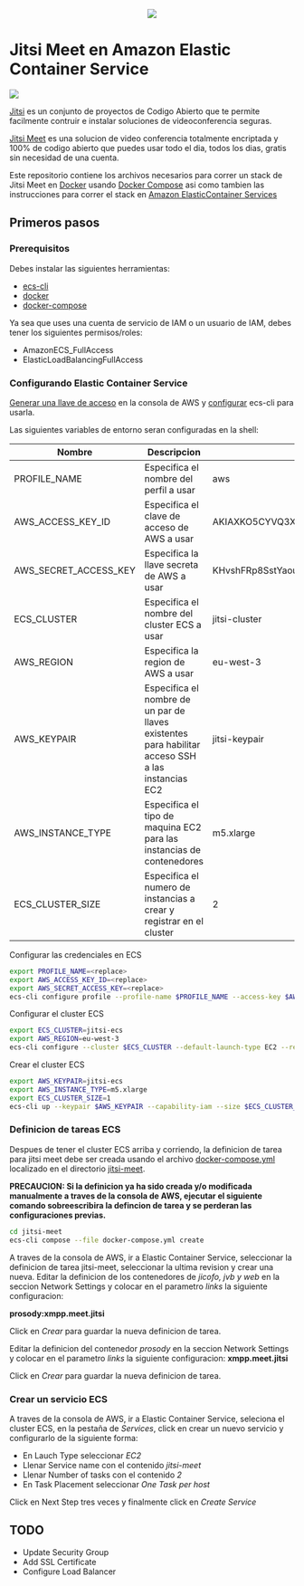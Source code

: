 
<p align="center">
  <img src="https://img.s3wfg.com/web/img/images_uploaded/8/c/dominion_logo_620x350.jpg" />
</p>

# Jitsi Meet en Amazon Elastic Container Service

![](docs/jitsi-docker.png)

[Jitsi](https://jitsi.org/) es un conjunto de proyectos de Codigo Abierto que te permite facilmente contruir e instalar soluciones de videoconferencia seguras.

[Jitsi Meet](https://jitsi.org/jitsi-meet/) es una solucion de video conferencia totalmente encriptada y 100% de codigo abierto que puedes usar todo el dia, todos los dias, gratis sin necesidad de una cuenta.

Este repositorio contiene los archivos necesarios para correr un stack de Jitsi Meet en [Docker](https://www.docker.com) usando [Docker Compose](https://docs.docker.com/compose/) asi como tambien las instrucciones para correr el stack en [Amazon ElasticContainer Services](https://aws.amazon.com/es/ecs/)

## Primeros pasos

### Prerequisitos

Debes instalar las siguientes herramientas: 
- [ecs-cli](https://docs.aws.amazon.com/es_es/AmazonECS/latest/developerguide/ECS_CLI_installation.html)
- [docker](https://docs.docker.com/get-docker)
- [docker-compose](https://docs.docker.com/compose/install)

Ya sea que uses una cuenta de servicio de IAM o un usuario de IAM, debes tener los siguientes permisos/roles:
- AmazonECS_FullAccess
- ElasticLoadBalancingFullAccess

### Configurando Elastic Container Service

[Generar una llave de acceso](https://docs.aws.amazon.com/es_es/IAM/latest/UserGuide/id_credentials_access-keys.html#Using_CreateAccessKey) en la consola de AWS y [configurar](https://docs.aws.amazon.com/es_es/AmazonECS/latest/developerguide/ECS_CLI_Configuration.html) ecs-cli para usarla.

Las siguientes variables de entorno seran configuradas en la shell:

| Nombre | Descripcion | Ejemplo |
| --- | --- | --- |
| PROFILE_NAME | Especifica el nombre del perfil a usar | aws |
| AWS_ACCESS_KEY_ID | Especifica el clave de acceso de AWS a usar | AKIAXKO5CYVQ3XXXXXXX |
| AWS_SECRET_ACCESS_KEY | Especifica la llave secreta de AWS a usar | KHvshFRp8SstYaou936ZtQD0IaaZXXXXXXXXXXXX |
| ECS_CLUSTER | Especifica el nombre del cluster ECS a usar | jitsi-cluster |
| AWS_REGION | Especifica la region  de AWS a usar | eu-west-3 |
| AWS_KEYPAIR | Especifica el nombre de un par de llaves existentes para habilitar acceso SSH a las instancias EC2 | jitsi-keypair | 
| AWS_INSTANCE_TYPE | Especifica el tipo de maquina EC2 para las instancias de contenedores | m5.xlarge |
| ECS_CLUSTER_SIZE | Especifica el numero de instancias a crear y registrar en el cluster | 2 |

Configurar las credenciales en ECS
```bash
export PROFILE_NAME=<replace>
export AWS_ACCESS_KEY_ID=<replace>
export AWS_SECRET_ACCESS_KEY=<replace>
ecs-cli configure profile --profile-name $PROFILE_NAME --access-key $AWS_ACCESS_KEY_ID --secret-key $AWS_SECRET_ACCESS_KEY
```
 
Configurar el cluster ECS 
```bash
export ECS_CLUSTER=jitsi-ecs
export AWS_REGION=eu-west-3
ecs-cli configure --cluster $ECS_CLUSTER --default-launch-type EC2 --region $AWS_REGION --config-name $ECS_CLUSTER
```

Crear el cluster ECS
```bash
export AWS_KEYPAIR=jitsi-ecs
export AWS_INSTANCE_TYPE=m5.xlarge
export ECS_CLUSTER_SIZE=1
ecs-cli up --keypair $AWS_KEYPAIR --capability-iam --size $ECS_CLUSTER_SIZE --instance-type $AWS_INSTANCE_TYPE --launch-type EC2
```

### Definicion de tareas ECS

Despues de tener el cluster ECS arriba y corriendo, la definicion de tarea para jitsi meet debe ser creada usando el archivo [docker-compose.yml](jitsi-meet/docker-compose.yml) localizado en el directorio [jitsi-meet](jitsi-meet).

**PRECAUCION: Si la definicion ya ha sido creada y/o modificada manualmente a traves de la consola de AWS, ejecutar el siguiente comando sobreescribira la defincion de tarea y se perderan las configuraciones previas.**

```bash
cd jitsi-meet
ecs-cli compose --file docker-compose.yml create
```

A traves de la consola de AWS, ir a Elastic Container Service, seleccionar la definicion de tarea jitsi-meet, seleccionar la ultima revision y crear una nueva. Editar la definicion de los contenedores de *jicofo, jvb y web* en la seccion Network Settings y colocar en el parametro *links* la siguiente configuracion:

**prosody:xmpp.meet.jitsi**

Click en *Crear* para guardar la nueva definicion de tarea.

Editar la definicion del contenedor *prosody* en la seccion Network Settings y colocar en el parametro *links* la siguiente configuracion:
**xmpp.meet.jitsi**

Click en *Crear* para guardar la nueva definicion de tarea.

### Crear un servicio ECS

A traves de la consola de AWS, ir a Elastic Container Service, seleciona el cluster ECS, en la pestaña de *Services*, click en crear un nuevo servicio y configurarlo de la siguiente forma:

- En Lauch Type seleccionar *EC2*
- Llenar Service name con el contenido *jitsi-meet*
- Llenar Number of tasks con el contenido *2*
- En Task Placement seleccionar *One Task per host*

Click en Next Step tres veces y finalmente click en *Create Service*

## TODO
- Update Security Group
- Add SSL Certificate
- Configure Load Balancer
